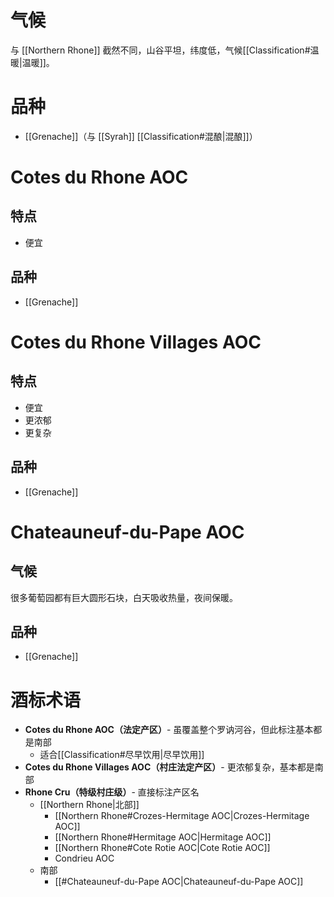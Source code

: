 # 气候

与 [[Northern Rhone]] 截然不同，山谷平坦，纬度低，气候[[Classification#温暖|温暖]]。

# 品种

- [[Grenache]]（与 [[Syrah]] [[Classification#混酿|混酿]]）

# Cotes du Rhone AOC

## 特点

- 便宜

## 品种

- [[Grenache]]

# Cotes du Rhone Villages AOC

## 特点

- 便宜
- 更浓郁
- 更复杂

## 品种

- [[Grenache]]

# Chateauneuf-du-Pape AOC

## 气候

很多葡萄园都有巨大圆形石块，白天吸收热量，夜间保暖。

## 品种

- [[Grenache]]

# 酒标术语

- **Cotes du Rhone AOC（法定产区）**- 虽覆盖整个罗讷河谷，但此标注基本都是南部
	- 适合[[Classification#尽早饮用|尽早饮用]]
- **Cotes du Rhone Villages AOC（村庄法定产区）**- 更浓郁复杂，基本都是南部
- **Rhone Cru（特级村庄级）**- 直接标注产区名
	- [[Northern Rhone|北部]]
		- [[Northern Rhone#Crozes-Hermitage AOC|Crozes-Hermitage AOC]]
		- [[Northern Rhone#Hermitage AOC|Hermitage AOC]]
		- [[Northern Rhone#Cote Rotie AOC|Cote Rotie AOC]]
		- Condrieu AOC
	- 南部
		- [[#Chateauneuf-du-Pape AOC|Chateauneuf-du-Pape AOC]]


